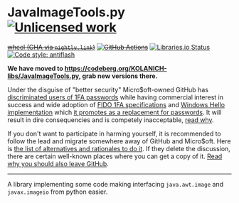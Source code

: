 JavaImageTools.py [![Unlicensed work](https://raw.githubusercontent.com/unlicense/unlicense.org/master/static/favicon.png)](https://unlicense.org/)
=================
~~[wheel (GHA via `nightly.link`)](https://nightly.link/KOLANICH-libs/JavaImageTools.py/workflows/CI/master/JavaImageTools-0.CI-py3-none-any.whl)~~
~~[![GitHub Actions](https://github.com/KOLANICH-libs/JavaImageTools.py/workflows/CI/badge.svg)](https://github.com/KOLANICH-libs/JavaImageTools.py/actions/)~~
[![Libraries.io Status](https://img.shields.io/librariesio/github/KOLANICH-libs/JavaImageTools.py.svg)](https://libraries.io/github/KOLANICH-libs/JavaImageTools.py)
[![Code style: antiflash](https://img.shields.io/badge/code%20style-antiflash-FFF.svg)](https://codeberg.org/KOLANICH-tools/antiflash.py)

**We have moved to https://codeberg.org/KOLANICH-libs/JavaImageTools.py, grab new versions there.**

Under the disguise of "better security" Micro$oft-owned GitHub has [discriminated users of 1FA passwords](https://github.blog/2023-03-09-raising-the-bar-for-software-security-github-2fa-begins-march-13/) while having commercial interest in success and wide adoption of [FIDO 1FA specifications](https://fidoalliance.org/specifications/download/) and [Windows Hello implementation](https://support.microsoft.com/en-us/windows/passkeys-in-windows-301c8944-5ea2-452b-9886-97e4d2ef4422) which [it promotes as a replacement for passwords](https://github.blog/2023-07-12-introducing-passwordless-authentication-on-github-com/). It will result in dire consequencies and is competely inacceptable, [read why](https://codeberg.org/KOLANICH/Fuck-GuanTEEnomo).

If you don't want to participate in harming yourself, it is recommended to follow the lead and migrate somewhere away of GitHub and Micro$oft. Here is [the list of alternatives and rationales to do it](https://github.com/orgs/community/discussions/49869). If they delete the discussion, there are certain well-known places where you can get a copy of it. [Read why you should also leave GitHub](https://codeberg.org/KOLANICH/Fuck-GuanTEEnomo).

---

A library implementing some code making interfacing `java.awt.image` and `javax.imageio` from python easier.
